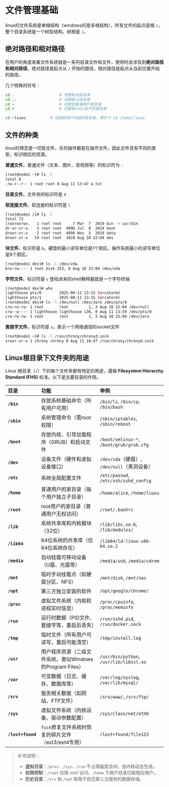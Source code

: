 # 文件管理基础

linux的文件系统是单根结构（windows的是多根结构），所有文件的起点是根 `/`。整个目录系统是一个树型结构，树根是 `/`。



## 绝对路径和相对路径

在用户的角度来看文件系统就是一系列目录文件和文件，使用时会涉及到**绝对路径和相对路径**。绝对路径是起点从 `/` 开始的路径，相对路径是起点从当前位置开始的路径。

几个特殊的符号：

~~~bash
cd .	 				# 切换到当前目录
cd ..					# 切换到上层目录
cd ~					# 切换到普通用户家目录
cd #					# 切换到root用户的家目录

cd ~liuxu			# 切换到用户刘旭的家目录，等价于 cd /home/liuxu
~~~



## 文件的种类

linux的理念是一切皆文件，任何操作都是在操作文件，因此文件具有不同的类型，标识相应的资源。

**普通文件**。普通文件（文本、图片、音视频等）的标识符为 `-`

~~~bash
[root@node1 ~]# ls -l
total 0
-rw-r--r-- 1 root root 0 Aug 11 13:47 a.txt
~~~

**目录文件**。文件夹的标识符是 `d`

**软连接文件**。软连接的标识符是 `l`

~~~bash
[root@node1 /]# ls -l
total 72
lrwxrwxrwx.   1 root root     7 Mar  7  2019 bin -> usr/bin
dr-xr-xr-x.   5 root root  4096 Jul  8  2024 boot
drwxr-xr-x    2 root root  4096 Nov  5  2019 data
drwxr-xr-x   19 root root  3020 Aug 10 22:04 dev
~~~

**块文件**。标识符是 `b`。硬盘的最小读写单位是1个扇区。操作系统最小的读写单位是8个扇区。

~~~bash
[root@node1 dev]# ls -l /dev/vda
brw-rw---- 1 root disk 253, 0 Aug 10 22:04 /dev/vda
~~~

**字符文件**。标识符是 `c` 登陆进来的shell解释器就是一个字符终端

~~~bash
[root@node1 dev]# who
lighthouse pts/0        2025-08-11 13:15 (orcaterm)
lighthouse pts/1        2025-08-11 13:15 (orcaterm)
[root@node1 dev]# ls -l /dev/null /dev/zero /dev/pts/0
crw-rw-rw- 1 root       root         1, 3 Aug 10 22:04 /dev/null
crw--w---- 1 lighthouse lighthouse 136, 0 Aug 11 13:59 /dev/pts/0
crw-rw-rw- 1 root       root         1, 5 Aug 10 22:04 /dev/zero
~~~

**套接字文件**。标识符是 `s`。表示一个网络通信的socket文件

~~~bash
[root@node1 ~]# ls -l /run/chrony/chronyd.sock 
srwxr-xr-x 1 chrony chrony 0 Aug 11 10:47 /run/chrony/chronyd.sock
~~~



## Linux根目录下文件夹的用途

Linux 根目录（`/`）下的每个文件夹都有特定的用途，遵循 **Filesystem Hierarchy Standard (FHS)** 标准。以下是主要目录的作用。

| **目录**          | **功能**                                              | **举例**                                    |
| :---------------- | :------------------------------------------------------- | :------------------------------------------ |
| **`/bin`**        | 存放系统基础命令（所有用户可用）                         | `/bin/ls`, `/bin/cp`, `/bin/bash`           |
| **`/sbin`**       | 系统管理命令（需root权限）                              | `/sbin/iptables`, `/sbin/reboot`            |
| **`/boot`**       | 存放内核、引导加载程序（GRUB）和启动文件                 | `/boot/vmlinuz-*`, `/boot/grub/grub.cfg`    |
| **`/dev`**        | 设备文件（硬件和虚拟设备接口）                           | `/dev/sda`（硬盘）, `/dev/null`（黑洞设备） |
| **`/etc`**        | 系统全局配置文件                                      | `/etc/passwd`, `/etc/ssh/sshd_config`       |
| **`/home`**       | 普通用户的家目录（每个用户独立子目录）                   | `/home/alice`, `/home/liuxu`                  |
| **`/root`**       | root用户的家目录（普通用户无权访问）                     | `/root/.bashrc`                             |
| **`/lib`**        | 系统共享库和内核模块（32位）                             | `/lib/libc.so.6`, `/lib/modules/`           |
| **`/lib64`**      | 64位系统的共享库（仅64位系统存在）                       | `/lib64/ld-linux-x86-64.so.2`               |
| **`/media`**      | 自动挂载可移动设备（U盘、光盘等）                        | `/media/usb`, `/media/cdrom`                |
| **`/mnt`**        | 临时手动挂载点（如硬盘分区、NFS）                        | `/mnt/disk`, `/mnt/nas`                     |
| **`/opt`**        | 第三方独立安装的软件                                     | `/opt/google/chrome/`                       |
| **`/proc`**       | 虚拟文件系统（内核和进程实时信息）                       | `/proc/cpuinfo`, `/proc/meminfo`            |
| **`/run`**        | 运行时数据（PID文件、套接字等，重启后丢失）              | `/run/sshd.pid`, `/run/docker.sock`         |
| **`/tmp`**        | 临时文件（所有用户可读写，重启可能清空）                 | `/tmp/install.log`                          |
| **`/usr`**        | 用户程序资源（二级文件系统，类似Windows的Program Files） | `/usr/bin/python`, `/usr/lib/libssl.so`     |
| **`/var`**        | 可变数据（日志、缓存、数据库等）                         | `/var/log/syslog`, `/var/lib/mysql/`        |
| **`/srv`**        | 服务相关数据（如网站、FTP文件）                          | `/srv/www/`, `/srv/ftp/`                    |
| **`/sys`**        | 虚拟文件系统（内核设备、驱动参数配置）                   | `/sys/class/net/eth0`                       |
| **`/lost+found`** | `fsck`修复文件系统时恢复的碎片文件（ext3/ext4专用）      | `/lost+found/file123`                       |

>补充说明：
>
>- **虚拟目录**：`/proc`、`/sys`、`/run` 不占用磁盘空间，由内核动态生成。
>- **权限控制**：`/root` 仅限 root 访问，`/home` 下用户目录归属相应用户。
>- **历史目录**：`/srv` 和 `/opt` 常用于规范第三方服务的数据存储。


